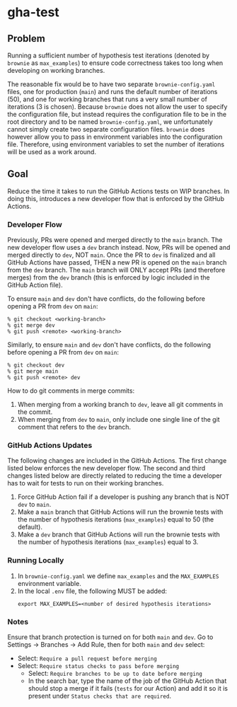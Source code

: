 # gha-test

## Problem
Running a sufficient number of hypothesis test iterations (denoted by `brownie` as `max_examples`) to ensure code correctness takes too long when developing on working branches.

The reasonable fix would be to have two separate `brownie-config.yaml` files, one for production (`main`) and runs the default number of iterations (50), and one for working branches that runs a very small number of iterations (3 is chosen).
Because `brownie` does not allow the user to specify the configuration file, but instead requires the configuration file to be in the root directory and to be named `brownie-config.yaml`, we unfortunately cannot simply create two separate configuration files.
`brownie` does however allow you to pass in environment variables into the configuration file.
Therefore, using environment variables to set the number of iterations will be used as a work around.

## Goal
Reduce the time it takes to run the GitHub Actions tests on WIP branches.
In doing this, introduces a new developer flow that is enforced by the GitHub Actions.

### Developer Flow
Previously, PRs were opened and merged directly to the `main` branch.
The new developer flow uses a `dev` branch instead.
Now, PRs will be opened and merged directly to `dev`, NOT `main`.
Once the PR to `dev` is finalized and all GitHub Actions have passed, THEN a new PR is opened on the `main` branch from the `dev` branch.
The `main` branch will ONLY accept PRs (and therefore merges) from the `dev` branch (this is enforced by logic included in the GitHub Action file).

To ensure `main` and `dev` don't have conflicts, do the following before opening a PR from `dev` on `main`:
```
% git checkout <working-branch>
% git merge dev
% git push <remote> <working-branch>
```

Similarly, to ensure `main` and `dev` don't have conflicts, do the following before opening a PR from `dev` on `main`:
```
% git checkout dev
% git merge main
% git push <remote> dev
```

How to do git comments in merge commits:
1. When merging from a working branch to `dev`, leave all git comments in the commit.
1. When merging from `dev` to `main`, only include one single line of the git comment that refers to the `dev` branch.

### GitHub Actions Updates
The following changes are included in the GitHub Actions.
The first change listed below enforces the new developer flow.
The second and third changes listed below are directly related to reducing the time a developer has to wait for tests to run on their working branches.

1. Force GitHub Action fail if a developer is pushing any branch that is NOT `dev` to `main`.
2. Make a `main` branch that GitHub Actions will run the brownie tests with the number of hypothesis iterations (`max_examples`) equal to 50 (the default).
3. Make a `dev` branch that GitHub Actions will run the brownie tests with the number of hypothesis iterations  (`max_examples`) equal to 3.

### Running Locally
1. In `brownie-config.yaml` we define `max_examples` and the `MAX_EXAMPLES` environment variable.
1. In the local `.env` file, the following MUST be added:
   ```
   export MAX_EXAMPLES=<number of desired hypothesis iterations>
   ```

### Notes
Ensure that branch protection is turned on for both `main` and `dev`.
Go to Settings -> Branches -> Add Rule, then for both `main` and `dev` select:
- Select: `Require a pull request before merging`
- Select: `Require status checks to pass before merging`
  - Select: `Require branches to be up to date before merging`
  - In the search bar, type the name of the job of the GitHub Action that should stop a merge if it fails (`tests` for our Action) and add it so it is present under `Status checks that are required`.
